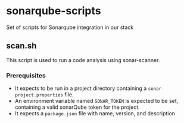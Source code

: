 # sonarqube-scripts

Set of scripts for Sonarqube integration in our stack

## scan.sh

This script is used to run a code analysis using sonar-scanner. 

### Prerequisites

* It expects to be run in a project directory containing a `sonar-project.properties` file.
* An environment variable named `SONAR_TOKEN` is expected to be set, containing a valid sonarQube token for the project.
* It expects a `package.json` file with name, version, and description
